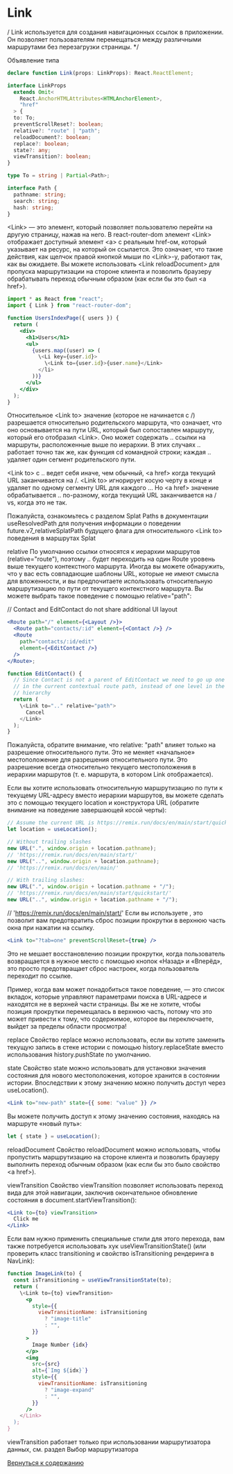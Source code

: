 # Link

/ Link используется для создания навигационных ссылок в приложении. Он позволяет пользователям перемещаться между различными маршрутами без перезагрузки страницы. */ 

Объявление типа

```ts
declare function Link(props: LinkProps): React.ReactElement;

interface LinkProps
  extends Omit<
    React.AnchorHTMLAttributes<HTMLAnchorElement>,
    "href"
  > {
  to: To;
  preventScrollReset?: boolean;
  relative?: "route" | "path";
  reloadDocument?: boolean;
  replace?: boolean;
  state?: any;
  viewTransition?: boolean;
}

type To = string | Partial<Path>;

interface Path {
  pathname: string;
  search: string;
  hash: string;
}
```

\<Link> — это элемент, который позволяет пользователю перейти на другую страницу, нажав на него. В react-router-dom элемент \<Link> отображает доступный элемент \<a> с реальным href-ом, который указывает на ресурс, на который он ссылается. Это означает, что такие действия, как щелчок правой кнопкой мыши по \<Link>-у, работают так, как вы ожидаете. Вы можете использовать \<Link reloadDocument> для пропуска маршрутизации на стороне клиента и позволить браузеру обрабатывать переход обычным образом (как если бы это был \<a href>).

```jsx
import * as React from "react";
import { Link } from "react-router-dom";

function UsersIndexPage({ users }) {
  return (
    <div>
      <h1>Users</h1>
      <ul>
        {users.map((user) => (
          \<Li key={user.id}>
            \<Link to={user.id}>{user.name}</Link>
          </li>
        ))}
      </ul>
    </div>
  );
}
```

Относительное \<Link to> значение (которое не начинается с /) разрешается относительно родительского маршрута, что означает, что оно основывается на пути URL, который был сопоставлен маршруту, который его отобразил \<Link>. Оно может содержать .. ссылки на маршруты, расположенные выше по иерархии. В этих случаях .. работает точно так же, как функция cd командной строки; каждая .. удаляет один сегмент родительского пути.

\<Link to> с .. ведет себя иначе, чем обычный, \<a href> когда текущий URL заканчивается на /. \<Link to> игнорирует косую черту в конце и удаляет по одному сегменту URL для каждого ... Но \<a href> значение обрабатывается .. по-разному, когда текущий URL заканчивается на / vs, когда это не так.

Пожалуйста, ознакомьтесь с разделом Splat Paths в документации useResolvedPath для получения информации о поведении future.v7_relativeSplatPath будущего флага для относительного \<Link to> поведения в маршрутах Splat

relative
По умолчанию ссылки относятся к иерархии маршрутов (relative="route"), поэтому .. будет переходить на один Route уровень выше текущего контекстного маршрута. Иногда вы можете обнаружить, что у вас есть совпадающие шаблоны URL, которые не имеют смысла для вложенности, и вы предпочитаете использовать относительную маршрутизацию по пути от текущего контекстного маршрута. Вы можете выбрать такое поведение с помощью relative="path":

// Contact and EditContact do not share additional UI layout

```jsx
<Route path="/" element={<Layout />}>
  <Route path="contacts/:id" element={<Contact />} />
  <Route
    path="contacts/:id/edit"
    element={<EditContact />}
  />
</Route>;

function EditContact() {
  // Since Contact is not a parent of EditContact we need to go up one level
  // in the current contextual route path, instead of one level in the Route
  // hierarchy
  return (
    \<Link to=".." relative="path">
      Cancel
    </Link>
  );
}
```

Пожалуйста, обратите внимание, что relative: "path" влияет только на разрешение относительного пути. Это не меняет «начальное» местоположение для разрешения относительного пути. Это разрешение всегда относительно текущего местоположения в иерархии маршрутов (т. е. маршрута, в котором Link отображается).

Если вы хотите использовать относительную маршрутизацию по пути к текущему URL-адресу вместо иерархии маршрутов, вы можете сделать это с помощью текущего location и конструктора URL (обратите внимание на поведение завершающей косой черты):

```jsx
// Assume the current URL is https://remix.run/docs/en/main/start/quickstart
let location = useLocation();

// Without trailing slashes
new URL(".", window.origin + location.pathname);
// 'https://remix.run/docs/en/main/start/'
new URL("..", window.origin + location.pathname);
// 'https://remix.run/docs/en/main/'

// With trailing slashes:
new URL(".", window.origin + location.pathname + "/");
// 'https://remix.run/docs/en/main/start/quickstart/'
new URL("..", window.origin + location.pathname + "/");
```

// 'https://remix.run/docs/en/main/start/'
Если вы используете <ScrollRestoration>, это позволит вам предотвратить сброс позиции прокрутки в верхнюю часть окна при нажатии на ссылку.

```jsx
<Link to="?tab=one" preventScrollReset={true} />
```

Это не мешает восстановлению позиции прокрутки, когда пользователь возвращается в нужное место с помощью кнопок «Назад» и «Вперёд», это просто предотвращает сброс настроек, когда пользователь переходит по ссылке.

Пример, когда вам может понадобиться такое поведение, — это список вкладок, которые управляют параметрами поиска в URL-адресе и находятся не в верхней части страницы. Вы же не хотите, чтобы позиция прокрутки перемещалась в верхнюю часть, потому что это может привести к тому, что содержимое, которое вы переключаете, выйдет за пределы области просмотра!

replace
Свойство replace можно использовать, если вы хотите заменить текущую запись в стеке истории с помощью history.replaceState вместо использования history.pushState по умолчанию.

state
Свойство state можно использовать для установки значения состояния для нового местоположения, которое хранится в состоянии истории. Впоследствии к этому значению можно получить доступ через useLocation().

```jsx
<Link to="new-path" state={{ some: "value" }} />
```

Вы можете получить доступ к этому значению состояния, находясь на маршруте «новый путь»:

```jsx
let { state } = useLocation();
```

reloadDocument
Свойство reloadDocument можно использовать, чтобы пропустить маршрутизацию на стороне клиента и позволить браузеру выполнить переход обычным образом (как если бы это было свойство \<a href>).

viewTransition
Свойство viewTransition позволяет использовать переход вида для этой навигации, заключив окончательное обновление состояния в document.startViewTransition():

```jsx
<Link to={to} viewTransition>
  Click me
</Link>
```

Если вам нужно применить специальные стили для этого перехода, вам также потребуется использовать хук useViewTransitionState() (или проверить класс transitioning и свойство isTransitioning рендеринга в NavLink):

```jsx
function ImageLink(to) {
  const isTransitioning = useViewTransitionState(to);
  return (
    \<Link to={to} viewTransition>
      <p
        style={{
          viewTransitionName: isTransitioning
            ? "image-title"
            : "",
        }}
      >
        Image Number {idx}
      </p>
      <img
        src={src}
        alt={`Img ${idx}`}
        style={{
          viewTransitionName: isTransitioning
            ? "image-expand"
            : "",
        }}
      />
    </Link>
  );
}
```

viewTransition работает только при использовании маршрутизатора данных, см. раздел Выбор маршрутизатора



[Вернуться к содержанию](./index.md)
